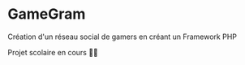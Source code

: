 # GameGram

Création d'un réseau social de gamers en créant un Framework PHP 

Projet scolaire en cours 👷🏼 

